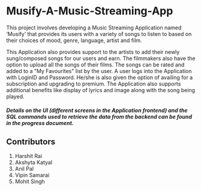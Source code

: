 # Musify-A-Music-Streaming-App

This project involves developing a Music Streaming Application named ‘Musify’ that provides its users with a variety of songs to listen to based on their choices of mood, genre, language, artist and film. 

This Application also provides support to the artists to add their newly sung/composed songs for our users and earn. 
The filmmakers also have the option to upload all the songs of their films. 
The songs can be rated and added to a "My Favourites" list by the user. 
A user logs into the Application with LoginID and Password. 
He/she is also given the option of availing for a subscription and upgrading to premium. 
The Application also supports additional benefits like display of lyrics and image along with the song being played.

##### Details on the UI (different screens in the Application frontend) and the SQL commands used to retrieve the data from the backend can be found in the progress document.

## Contributors
1. Harshit Rai
2. Akshyta Katyal
3. Anil Pal
4. Vipin Samarai
5. Mohit Singh
